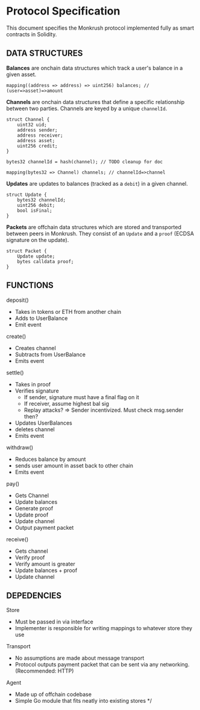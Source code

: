 # Protocol Specification

This document specifies the Monkrush protocol implemented fully as smart contracts in Solidity.

## DATA STRUCTURES

**Balances** are onchain data structures which track a user's balance in a given asset.

```
mapping((address => address) => uint256) balances; // (user=>asset)=>amount
```

**Channels** are onchain data structures that define a specific relationship between two parties. Channels are keyed by a unique `channelId`.

```
struct Channel {
    uint32 uid;
    address sender;
    address receiver;
    address asset;
    uint256 credit;
}
```

```
bytes32 channelId = hash(channel); // TODO cleanup for doc
```

```
mapping(bytes32 => Channel) channels; // channelId=>channel
```

**Updates** are updates to balances (tracked as a `debit`) in a given channel.

```
struct Update {
    bytes32 channelId;
    uint256 debit;
    bool isFinal;
}
```

**Packets** are offchain data structures which are stored and transported between peers in Monkrush. They consist of an `Update` and a `proof` (ECDSA signature on the update).

```
struct Packet {
    Update update;
    bytes calldata proof;
}
```

## FUNCTIONS

deposit()
- Takes in tokens or ETH from another chain
- Adds to UserBalance
- Emit event

create()
- Creates channel
- Subtracts from UserBalance
- Emits event

settle()
- Takes in proof
- Verifies signature
    - If sender, signature must have a final flag on it
    - If receiver, assume highest bal sig
    - Replay attacks? => Sender incentivized. Must check msg.sender then?
- Updates UserBalances
- deletes channel
- Emits event

withdraw()
- Reduces balance by amount
- sends user amount in asset back to other chain
- Emits event

pay()
- Gets Channel
- Update balances
- Generate proof
- Update proof
- Update channel
- Output payment packet

receive()
- Gets channel
- Verify proof
- Verify amount is greater
- Update balances + proof
- Update channel

## DEPEDENCIES

Store
- Must be passed in via interface
- Implementer is responsible for writing mappings to whatever store they use

Transport
- No assumptions are made about message transport
- Protocol outputs payment packet that can be sent via any networking. (Recommended: HTTP)

Agent
- Made up of offchain codebase
- Simple Go module that fits neatly into existing stores
*/